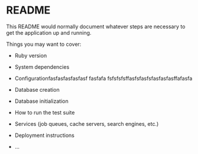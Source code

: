 # README

This README would normally document whatever steps are necessary to get the
application up and running.

Things you may want to cover:

* Ruby version

* System dependencies

* Configurationfasfasfasfasfasf
fasfafa
 fsfsfsfsffasfsfasfsfasfasfasffafasfa
* Database creation

* Database initialization

* How to run the test suite

* Services (job queues, cache servers, search engines, etc.)

* Deployment instructions

* ...
